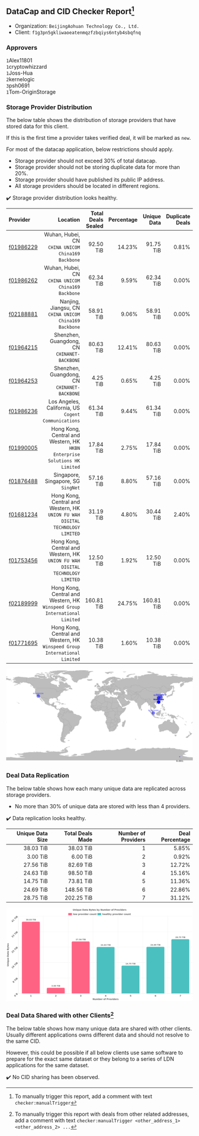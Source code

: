 ## DataCap and CID Checker Report[^1]
 - Organization: `BeijingAohuan Technology Co., Ltd.`
 - Client: `f1g3pn5gkliwaoeatenmqzfzbqiys6ntyb4sbqfnq`
### Approvers
`1`Alex11801<br/>`1`cryptowhizzard<br/>`1`Joss-Hua<br/>`2`kernelogic<br/>`3`psh0691<br/>`1`Tom-OriginStorage

### Storage Provider Distribution
The below table shows the distribution of storage providers that have stored data for this client.

If this is the first time a provider takes verified deal, it will be marked as `new`.

For most of the datacap application, below restrictions should apply.
 - Storage provider should not exceed 30% of total datacap.
 - Storage provider should not be storing duplicate data for more than 20%.
 - Storage provider should have published its public IP address.
 - All storage providers should be located in different regions.

✔️ Storage provider distribution looks healthy.

| Provider                                              |                                                                         Location | Total Deals Sealed | Percentage | Unique Data | Duplicate Deals |
| :---------------------------------------------------- | -------------------------------------------------------------------------------: | -----------------: | ---------: | ----------: | --------------: |
| [f01986229](https://filfox.info/en/address/f01986229) |                            Wuhan, Hubei, CN<br/>`CHINA UNICOM China169 Backbone` |          92.50 TiB |     14.23% |   91.75 TiB |           0.81% |
| [f01986262](https://filfox.info/en/address/f01986262) |                            Wuhan, Hubei, CN<br/>`CHINA UNICOM China169 Backbone` |          62.34 TiB |      9.59% |   62.34 TiB |           0.00% |
| [f02188881](https://filfox.info/en/address/f02188881) |                        Nanjing, Jiangsu, CN<br/>`CHINA UNICOM China169 Backbone` |          58.91 TiB |      9.06% |   58.91 TiB |           0.00% |
| [f01964215](https://filfox.info/en/address/f01964215) |                                  Shenzhen, Guangdong, CN<br/>`CHINANET-BACKBONE` |          80.63 TiB |     12.41% |   80.63 TiB |           0.00% |
| [f01964253](https://filfox.info/en/address/f01964253) |                                  Shenzhen, Guangdong, CN<br/>`CHINANET-BACKBONE` |           4.25 TiB |      0.65% |    4.25 TiB |           0.00% |
| [f01986236](https://filfox.info/en/address/f01986236) |                          Los Angeles, California, US<br/>`Cogent Communications` |          61.34 TiB |      9.44% |   61.34 TiB |           0.00% |
| [f01990005](https://filfox.info/en/address/f01990005) |    Hong Kong, Central and Western, HK<br/>`HKBN Enterprise Solutions HK Limited` |          17.84 TiB |      2.75% |   17.84 TiB |           0.00% |
| [f01876488](https://filfox.info/en/address/f01876488) |                                           Singapore, Singapore, SG<br/>`SingNet` |          57.16 TiB |      8.80% |   57.16 TiB |           0.00% |
| [f01681234](https://filfox.info/en/address/f01681234) | Hong Kong, Central and Western, HK<br/>`UNION FU WAH DIGITAL TECHNOLOGY LIMITED` |          31.19 TiB |      4.80% |   30.44 TiB |           2.40% |
| [f01753456](https://filfox.info/en/address/f01753456) | Hong Kong, Central and Western, HK<br/>`UNION FU WAH DIGITAL TECHNOLOGY LIMITED` |          12.50 TiB |      1.92% |   12.50 TiB |           0.00% |
| [f02189999](https://filfox.info/en/address/f02189999) |    Hong Kong, Central and Western, HK<br/>`Winspeed Group International Limited` |         160.81 TiB |     24.75% |  160.81 TiB |           0.00% |
| [f01771695](https://filfox.info/en/address/f01771695) |    Hong Kong, Central and Western, HK<br/>`Winspeed Group International Limited` |          10.38 TiB |      1.60% |   10.38 TiB |           0.00% |

<img src="https://raw.githubusercontent.com/data-preservation-programs/filplus-checker-assets/main/filecoin-project/filecoin-plus-large-datasets/issues/940/1690422728721.png"/>

### Deal Data Replication
The below table shows how each many unique data are replicated across storage providers.

- No more than 30% of unique data are stored with less than 4 providers.

✔️ Data replication looks healthy.

| Unique Data Size | Total Deals Made | Number of Providers | Deal Percentage |
| ---------------: | ---------------: | ------------------: | --------------: |
|        38.03 TiB |        38.03 TiB |                   1 |           5.85% |
|         3.00 TiB |         6.00 TiB |                   2 |           0.92% |
|        27.56 TiB |        82.69 TiB |                   3 |          12.72% |
|        24.63 TiB |        98.50 TiB |                   4 |          15.16% |
|        14.75 TiB |        73.81 TiB |                   5 |          11.36% |
|        24.69 TiB |       148.56 TiB |                   6 |          22.86% |
|        28.75 TiB |       202.25 TiB |                   7 |          31.12% |

<img src="https://raw.githubusercontent.com/data-preservation-programs/filplus-checker-assets/main/filecoin-project/filecoin-plus-large-datasets/issues/940/1690422729840.png"/>

### Deal Data Shared with other Clients[^3]
The below table shows how many unique data are shared with other clients.
Usually different applications owns different data and should not resolve to the same CID.

However, this could be possible if all below clients use same software to prepare for the exact same dataset or they belong to a series of LDN applications for the same dataset.

✔️ No CID sharing has been observed.

[^1]: To manually trigger this report, add a comment with text `checker:manualTrigger`

[^2]: Deals from those addresses are combined into this report as they are specified with `checker:manualTrigger`

[^3]: To manually trigger this report with deals from other related addresses, add a comment with text `checker:manualTrigger <other_address_1> <other_address_2> ...`
